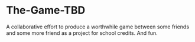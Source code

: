 # The-Game-TBD
A collaborative effort to produce a worthwhile game between some friends and some more friend as a project for school credits. And fun.
